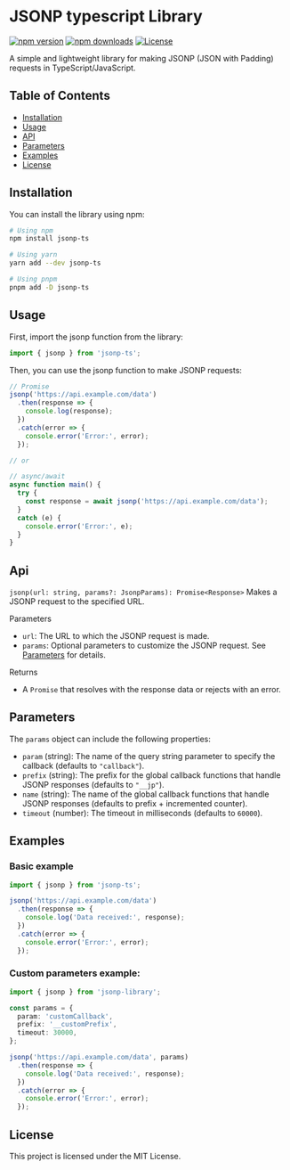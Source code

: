 # JSONP typescript Library

[![npm version][npm-version-src]][npm-version-href]
[![npm downloads][npm-downloads-src]][npm-downloads-href]
[![License][license-src]][license-href]


A simple and lightweight library for making JSONP (JSON with Padding) requests in TypeScript/JavaScript.

## Table of Contents

- [Installation](#installation)
- [Usage](#usage)
- [API](#api)
- [Parameters](#parameters)
- [Examples](#examples)
- [License](#license)

## Installation

You can install the library using npm:

```bash
# Using npm
npm install jsonp-ts

# Using yarn
yarn add --dev jsonp-ts

# Using pnpm
pnpm add -D jsonp-ts

```

## Usage

First, import the jsonp function from the library:

```typescript
import { jsonp } from 'jsonp-ts';

```
Then, you can use the jsonp function to make JSONP requests:


```typescript
// Promise
jsonp('https://api.example.com/data')
  .then(response => {
    console.log(response);
  })
  .catch(error => {
    console.error('Error:', error);
  });

// or

// async/await
async function main() {
  try {
    const response = await jsonp('https://api.example.com/data');
  }
  catch (e) {
    console.error('Error:', e);
  }
}
```
## Api

`jsonp(url: string, params?: JsonpParams): Promise<Response>`
Makes a JSONP request to the specified URL.

Parameters
- `url`: The URL to which the JSONP request is made.
- `params`: Optional parameters to customize the JSONP request. See [Parameters](#parameters) for details.

Returns
- A `Promise` that resolves with the response data or rejects with an error.

## Parameters
The `params` object can include the following properties:

- `param` (string): The name of the query string parameter to specify the callback (defaults to `"callback"`).
- `prefix` (string): The prefix for the global callback functions that handle JSONP responses (defaults to `"__jp"`).
- `name` (string): The name of the global callback functions that handle JSONP responses (defaults to prefix + incremented counter).
- `timeout` (number): The timeout in milliseconds (defaults to `60000`).

## Examples


### Basic example

```typescript
import { jsonp } from 'jsonp-ts';

jsonp('https://api.example.com/data')
  .then(response => {
    console.log('Data received:', response);
  })
  .catch(error => {
    console.error('Error:', error);
  });

```

### Custom parameters example:

```typescript
import { jsonp } from 'jsonp-library';

const params = {
  param: 'customCallback',
  prefix: '__customPrefix',
  timeout: 30000,
};

jsonp('https://api.example.com/data', params)
  .then(response => {
    console.log('Data received:', response);
  })
  .catch(error => {
    console.error('Error:', error);
  });
```

## License

 This project is licensed under the MIT License.

<!-- Badges -->
[npm-version-src]: https://img.shields.io/npm/v/jsonp-ts/latest.svg?style=flat&colorA=18181B&colorB=28CF8D
[npm-version-href]: https://npmjs.com/package/jsonp-ts

[npm-downloads-src]: https://img.shields.io/npm/dm/jsonp-ts.svg?style=flat&colorA=18181B&colorB=28CF8D
[npm-downloads-href]: https://npmjs.com/package/jsonp-ts

[license-src]: https://img.shields.io/npm/l/jsonp-ts.svg?style=flat&colorA=18181B&colorB=28CF8D
[license-href]: https://npmjs.com/package/jsonp-ts